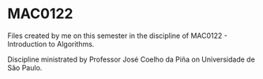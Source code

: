 MAC0122
=======

Files created by me on this semester in the discipline of MAC0122 - Introduction to Algorithms.

Discipline ministrated by Professor José Coelho da Piña on Universidade de São Paulo.
